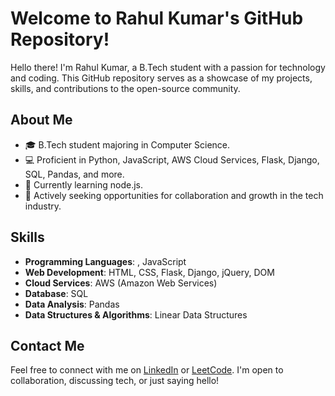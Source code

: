 # Welcome to Rahul Kumar's GitHub Repository!

Hello there! I'm Rahul Kumar, a B.Tech student with a passion for technology and coding. This GitHub repository serves as a showcase of my projects, skills, and contributions to the open-source community.

## About Me

- 🎓 B.Tech student majoring in Computer Science.
- 💻 Proficient in Python, JavaScript, AWS Cloud Services, Flask, Django, SQL, Pandas, and more.
- 🌱 Currently learning node.js.
- 🔭 Actively seeking opportunities for collaboration and growth in the tech industry.


## Skills

- **Programming Languages**: , JavaScript
- **Web Development**: HTML, CSS, Flask, Django, jQuery, DOM
- **Cloud Services**: AWS (Amazon Web Services)
- **Database**: SQL
- **Data Analysis**: Pandas
- **Data Structures & Algorithms**: Linear Data Structures

## Contact Me

Feel free to connect with me on [LinkedIn](https://www.linkedin.com/in/rahul-kumar-r847/) or [LeetCode](https://leetcode.com/rahulkumar24/). I'm open to collaboration, discussing tech, or just saying hello!


